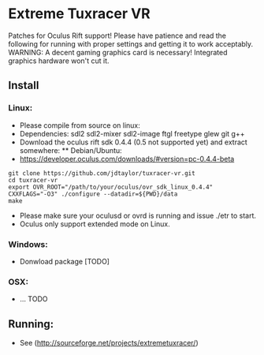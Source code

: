 # Extreme Tuxracer VR

Patches for Oculus Rift support!  Please have patience and read the following for running with proper settings and getting it to work acceptably.  WARNING: A decent gaming graphics card is necessary!  Integrated graphics hardware won't cut it.

## Install

### Linux:
* Please compile from source on linux:
* Dependencies: sdl2 sdl2-mixer sdl2-image ftgl freetype glew git g++
* Download the oculus rift sdk 0.4.4 (0.5 not supported yet) and extract somewhere:
** Debian/Ubuntu:
* https://developer.oculus.com/downloads/#version=pc-0.4.4-beta
```
git clone https://github.com/jdtaylor/tuxracer-vr.git
cd tuxracer-vr
export OVR_ROOT="/path/to/your/oculus/ovr_sdk_linux_0.4.4"
CXXFLAGS="-O3" ./configure --datadir=${PWD}/data
make
```
* Please make sure your oculusd or ovrd is running and issue ./etr to start.
* Oculus only support extended mode on Linux. 

### Windows:
* Donwload package [TODO]

### OSX:
* ... TODO

## Running:

* See (http://sourceforge.net/projects/extremetuxracer/)


